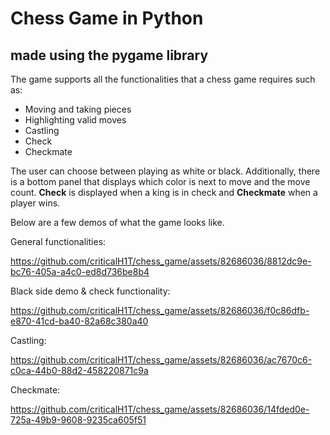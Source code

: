 # Chess Game in Python
## made using the pygame library

The game supports all the functionalities that a chess game requires such as:
* Moving and taking pieces
* Highlighting valid moves
* Castling
* Check
* Checkmate

The user can choose between playing as white or black.
Additionally, there is a bottom panel that displays which color is next to move and the move count. **Check** is displayed when a king is in check and **Checkmate** when a player wins.

Below are a few demos of what the game looks like.


General functionalities:

https://github.com/criticalH1T/chess_game/assets/82686036/8812dc9e-bc76-405a-a4c0-ed8d736be8b4

Black side demo & check functionality:

https://github.com/criticalH1T/chess_game/assets/82686036/f0c86dfb-e870-41cd-ba40-82a68c380a40

Castling:

https://github.com/criticalH1T/chess_game/assets/82686036/ac7670c6-c0ca-44b0-88d2-458220871c9a

Checkmate:

https://github.com/criticalH1T/chess_game/assets/82686036/14fded0e-725a-49b9-9608-9235ca605f51

